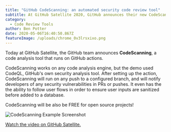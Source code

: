```yaml
---
title: "GitHub CodeScanning: an automated security code review tool"
subtitle: At GitHub Satellite 2020, GitHub announces their new CodeScanning tool
category:
  - Code Review Tools
author: Ben Potter
date: 2020-05-06T16:40:50.867Z
featureImage: /uploads/chrome_0v3lrsxixo.png
---
```

Today at GitHub Satellite, the GitHub team announces **CodeScanning**, a code analysis tool that runs on GitHub actions.

CodeScanning works on any code analysis engine, but the demo used CodeQL, GitHub's own security analysis tool. After setting up the action, CodeScanning will run on any push to a configured branch, and will notify developers of any security vulnerabilities in PRs or pushes. It even has the the ability to follow user flows in order to ensure user inputs are sanitized before added to a database.

CodeScanning will be also be FREE for open source projects!

![CodeScanning Example Screenshot](/uploads/chrome_0v3lrsxixo.png)

[Watch the video on GitHub Satellite.](https://githubsatellite.com/)